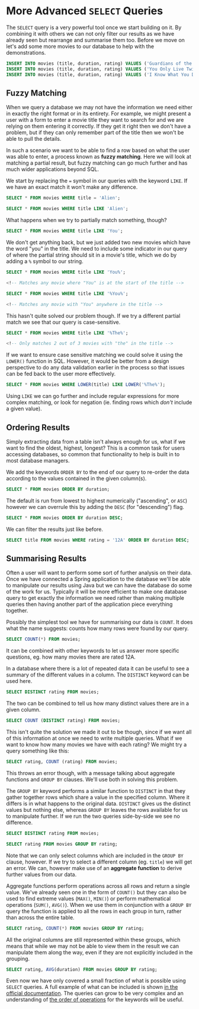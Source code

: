 # More Advanced `SELECT` Queries

The `SELECT` query is a very powerful tool once we start building on it. By combining it with others we can not only filter our results as we have already seen but rearrange and summarise them too. Before we move on let's add some more movies to our database to help with the demonstrations.

```sql
INSERT INTO movies (title, duration, rating) VALUES ('Guardians of the Galaxy', 121, '12A');
INSERT INTO movies (title, duration, rating) VALUES ('You Only Live Twice', 117, 'PG');
INSERT INTO movies (title, duration, rating) VALUES ('I Know What You Did Last Summer', 101, '18');
```

## Fuzzy Matching

When we query a database we may not have the information we need either in exactly the right format or in its entirety. For example, we might present a user with a form to enter a movie title they want to search for and we are relying on them entering it correctly. If they get it right then we don't have a problem, but if they can only remember part of the title then we won't be able to pull the details.

In such a scenario we want to be able to find a row based on what the user was able to enter, a process known as **fuzzy matching**. Here we will look at matching a partial result, but fuzzy matching can go much further and has much wider applications beyond SQL.

We start by replacing the `=` symbol in our queries with the keyword `LIKE`. If we have an exact match it won't make any difference.

```sql
SELECT * FROM movies WHERE title = 'Alien';

SELECT * FROM movies WHERE title LIKE 'Alien';
```

What happens when we try to partially match something, though?

```sql
SELECT * FROM movies WHERE title LIKE 'You';
```

We don't get anything back, but we just added two new movies which have the word "you" in the title. We need to include some indicator in our query of where the partial string should sit in a movie's title, which we do by adding a `%` symbol to our string.

```sql
SELECT * FROM movies WHERE title LIKE 'You%';

<!-- Matches any movie where "You" is at the start of the title -->

SELECT * FROM movies WHERE title LIKE '%You%';

<!-- Matches any movie with "You" anywhere in the title -->
```

This hasn't quite solved our problem though. If we try a different partial match we see that our query is case-sensitive.

```sql
SELECT * FROM movies WHERE title LIKE '%The%';

<!-- Only matches 2 out of 3 movies with "the" in the title -->
```

If we want to ensure case sensitive matching we could solve it using the `LOWER()` function in SQL. However, it would be better from a design perspective to do any data validation earlier in the process so that issues can be fed back to the user more effectively.

```sql
SELECT * FROM movies WHERE LOWER(title) LIKE LOWER('%The%');
```

Using `LIKE` we can go further and include regular expressions for more complex matching, or look for negation (ie. finding rows which *don't* include a given value).

## Ordering Results

Simply extracting data from a table isn't always enough for us, what if we want to find the oldest, highest, longest? This is a common task for users accessing databases, so common that functionality to help is built in to most database managers. 

We add the keywords `ORDER BY` to the end of our query to re-order the data according to the values contained in the given column(s).

```sql
SELECT * FROM movies ORDER BY duration;
```

The default is run from lowest to highest numerically ("ascending", or `ASC`) however we can overrule this by adding the `DESC` (for "descending") flag.

```sql
SELECT * FROM movies ORDER BY duration DESC;
```

We can filter the results just like before.

```sql
SELECT title FROM movies WHERE rating = '12A' ORDER BY duration DESC;
```

## Summarising Results

Often a user will want to perform some sort of further analysis on their data. Once we have connected a Spring application to the database we'll be able to manipulate our results using Java but we can have the database do some of the work for us. Typically it will be more efficient to make one database query to get exactly the information we need rather than making multiple queries then having another part of the application piece everything together.

Possibly the simplest tool we have for summarising our data is `COUNT`. It does what the name suggests: counts how many rows were found by our query.

```sql
SELECT COUNT(*) FROM movies;
```

It can be combined with other keywords to let us answer more specific questions, eg. how many movies there are rated 12A.

In a database where there is a lot of repeated data it can be useful to see a summary of the different values in a column. The `DISTINCT` keyword can be used here.

```sql
SELECT DISTINCT rating FROM movies;
```

The two can be combined to tell us how many distinct values there are in a given column.

```sql
SELECT COUNT (DISTINCT rating) FROM movies;
```

This isn't quite the solution we made it out to be though, since if we want all of this information at once we need to write multiple queries. What if we want to know how many movies we have with each rating? We might try a query something like this:

```sql
SELECT rating, COUNT (rating) FROM movies;
```

This throws an error though, with a message talking about aggregate functions and `GROUP BY` clauses. We'll use both in solving this problem.

The `GROUP BY` keyword performs a similar function to `DISTINCT` in that they gather together rows which share a value in the specified column. Where it differs is in what happens to the original data. `DISTINCT` gives us the distinct values but nothing else, whereas `GROUP BY` leaves the rows available for us to manipulate further. If we run the two queries side-by-side we see no difference.

```sql
SELECT DISTINCT rating FROM movies;

SELECT rating FROM movies GROUP BY rating;
```

Note that we can only select columns which are included in the `GROUP BY` clause, however. If we try to select a different column (eg. `title`) we will get an error. We can, however make use of an **aggregate function** to derive further values from our data.

Aggregate functions perform operations across all rows and return a single value. We've already seen one in the form of `COUNT()` but they can also be used to find extreme values (`MAX()`, `MIN()`) or perform mathematical operations (`SUM()`, `AVG()`). When we use them in conjunction with a `GROUP BY` query the function is applied to all the rows in each group in turn, rather than across the entire table.

```sql
SELECT rating, COUNT(*) FROM movies GROUP BY rating;
```

All the original columns are still represented within these groups, which means that while we may not be able to view them in the result we can manipulate them along the way, even if they are not explicitly included in the grouping.

```sql
SELECT rating, AVG(duration) FROM movies GROUP BY rating;
```

Even now we have only covered a small fraction of what is possible using `SELECT` queries. A full example of what can be included is shown [in the official documentation](https://www.postgresql.org/docs/9.5/sql-select.html). The queries can grow to be very complex and an understanding of [the order of operations](https://www.sisense.com/blog/sql-query-order-of-operations/) for the keywords will be useful.